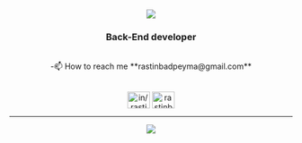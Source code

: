 <h1 align="center">
    <img src="https://readme-typing-svg.herokuapp.com/?font=Righteous&size=35&center=true&vCenter=true&width=500&height=70&duration=4000&lines=Hi+There!+👋;+I'm+Rastin+Badpeyma!;" />
</h1>

<h3 align="center">Back-End developer</h3>

<br/>
<div align="center">
-📫 How to reach me **rastinbadpeyma@gmail.com**
 </div>
 <br/>
 
 
<div align="center"> 
<p align="center">
<a href="https://linkedin.com/in/in/rastin-badpeyma-0900272a6" target="blank"><img align="center" src="https://raw.githubusercontent.com/rahuldkjain/github-profile-readme-generator/master/src/images/icons/Social/linked-in-alt.svg" alt="in/rastin-badpeyma-0900272a6" height="30" width="40" /></a>
<a href="https://instagram.com/rastinbadpeyma" target="blank"><img align="center" src="https://raw.githubusercontent.com/rahuldkjain/github-profile-readme-generator/master/src/images/icons/Social/instagram.svg" alt="rastinbadpeyma" height="30" width="40" /></a>
</p>
</div>

 <hr/>
 
<div align="center">
    <img src="https://skillicons.dev/icons?i=nodejs,javascript,typescript,express,mongodb,nestjs,graphql,docker,mysql,git,php,laravel" /><br>
</div>









